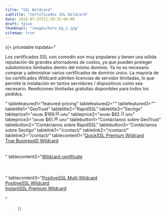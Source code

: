 ```yaml
---
title: "SSL Wildcard"
subtitle: "Certificados SSL Wildcard"
date: 2019-07-25T21:39:15-04:00
draft: false
thumbnail: "images/hero_bg_1.jpg"
sitemap: true
---
```


{{< pricetable 
topdata="<p>Los certificados SSL con comodín son muy populares y tienen una sólida reputación de grandes ahorradores de costos, ya que pueden proteger subdominios ilimitados dentro del mismo dominio. Ya no es necesario comprar y administrar varios certificados de dominio único. La mayoría de los certificados Wildcard admiten licencias de servidor ilimitadas, lo que permite la instalación en tantos servidores / dispositivos como sea necesario. Reediciones ilimitadas gratuitas disponibles para todos los pedidos.</p>"
tablefeatured1="featured-pricing" tablefeatured2="" tablefeatured3="" 
tabletitle1="GeoTrust" tabletitle2="RapidSSL" tabletitle3="Sectigo" 
tableprice1="<small>desde</small> $169.<small><sup><u>63</sup></u> /año</small>" tableprice2="<small>desde</small> $82.<small><sup><u>13</sup></u> /año</small>" tableprice3="<small>desde</small> $61.<small><sup><u>48</sup></u> /año</small>"
tablebutton1="Contáctanos sobre GeoTrust" tablebutton2="Contáctanos sobre RapidSSL" tablebutton3="Contáctanos sobre Sectigo" 
tablelink1="/contact/" tablelink2="/contact/" tablelink3="/contact/" 
tablecontent1="<a href='/blog/geotrustquicksslpremiumwildcard/'>QuickSSL Premium Wildcard</a><br><a href='/blog/geotrusttruebusinessidwildcard/'>True BusinessID Wildcard</a><br><br><br>" 
tablecontent2="<a href='/blog/rapidsslwildcardcertificate/'>Wildcard certificate</a><br><br><br><br>" 
tablecontent3="<a href='/blog/sectigopositivesslmultiwildcard/'>PositiveSSL Multi Wildcard</a><br><a href='/blog/sectigopositivesslwildcard/'>PositiveSSL Wildcard</a><br><a href='/blog/sectigoinstantsslpremiumwildcard/'>InstantSSL Premium Wildcard</a><br><br>"

 >}}